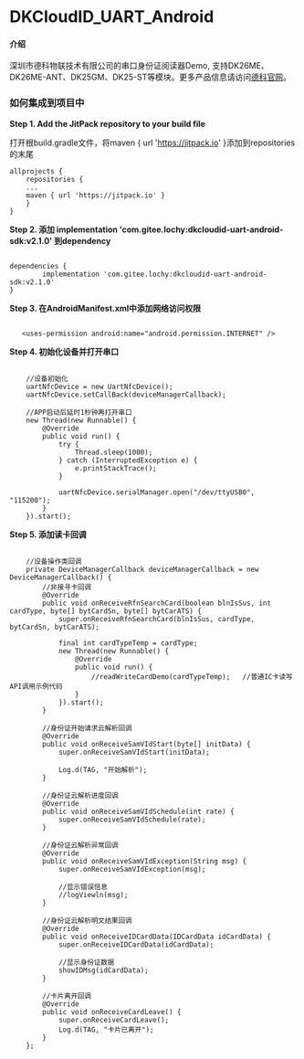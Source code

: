 # DKCloudID_UART_Android

#### 介绍
深圳市德科物联技术有限公司的串口身份证阅读器Demo, 支持DK26ME、DK26ME-ANT、DK25GM、DK25-ST等模块。更多产品信息请访问[德科官网](http://www.derkiot.com/)。

### 如何集成到项目中
 **Step 1. Add the JitPack repository to your build file**
 
打开根build.gradle文件，将maven { url 'https://jitpack.io' }添加到repositories的末尾

```
allprojects {
    repositories {
    ...
    maven { url 'https://jitpack.io' }
    }
}
```
 **Step 2. 添加 implementation 'com.gitee.lochy:dkcloudid-uart-android-sdk:v2.1.0' 到dependency** 

```

dependencies {
        implementation 'com.gitee.lochy:dkcloudid-uart-android-sdk:v2.1.0'
}
```

 **Step 3. 在AndroidManifest.xml中添加网络访问权限** 
 
 ```

    <uses-permission android:name="android.permission.INTERNET" />
```
 
 
 **Step 4. 初始化设备并打开串口** 

```

	//设备初始化
	uartNfcDevice = new UartNfcDevice();
	uartNfcDevice.setCallBack(deviceManagerCallback);
	
	//APP启动后延时1秒钟再打开串口
	new Thread(new Runnable() {
		@Override
		public void run() {
			try {
				Thread.sleep(1000);
			} catch (InterruptedException e) {
				e.printStackTrace();
			}

			uartNfcDevice.serialManager.open("/dev/ttyUSB0", "115200");
		}
	}).start();
```

 **Step 5. 添加读卡回调** 

```

	//设备操作类回调
    private DeviceManagerCallback deviceManagerCallback = new DeviceManagerCallback() {
        //非接寻卡回调
        @Override
        public void onReceiveRfnSearchCard(boolean blnIsSus, int cardType, byte[] bytCardSn, byte[] bytCarATS) {
            super.onReceiveRfnSearchCard(blnIsSus, cardType, bytCardSn, bytCarATS);
			
            final int cardTypeTemp = cardType;
            new Thread(new Runnable() {
                @Override
                public void run() {
                    //readWriteCardDemo(cardTypeTemp);   //普通IC卡读写API调用示例代码
                }
            }).start();
        }

        //身份证开始请求云解析回调
        @Override
        public void onReceiveSamVIdStart(byte[] initData) {
            super.onReceiveSamVIdStart(initData);

            Log.d(TAG, "开始解析");
        }

        //身份证云解析进度回调
        @Override
        public void onReceiveSamVIdSchedule(int rate) {
            super.onReceiveSamVIdSchedule(rate);
        }

        //身份证云解析异常回调
        @Override
        public void onReceiveSamVIdException(String msg) {
            super.onReceiveSamVIdException(msg);

            //显示错误信息
            //logViewln(msg);
        }

        //身份证云解析明文结果回调
        @Override
        public void onReceiveIDCardData(IDCardData idCardData) {
            super.onReceiveIDCardData(idCardData);

			//显示身份证数据
            showIDMsg(idCardData);
        }

        //卡片离开回调
        @Override
        public void onReceiveCardLeave() {
            super.onReceiveCardLeave();
            Log.d(TAG, "卡片已离开");
        }
    };
```
